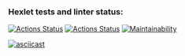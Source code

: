 ### Hexlet tests and linter status:
[![Actions Status](https://github.com/artem6367/php-project-48/actions/workflows/hexlet-check.yml/badge.svg)](https://github.com/artem6367/php-project-48/actions)
[![Actions Status](https://github.com/artem6367/php-project-48/actions/workflows/ci.yml/badge.svg)](https://github.com/artem6367/php-project-48/actions)
[![Maintainability](https://api.codeclimate.com/v1/badges/2302a0f6a18782a76303/maintainability)](https://codeclimate.com/github/artem6367/php-project-48/maintainability)

[![asciicast](https://asciinema.org/a/641969.svg)](https://asciinema.org/a/641969)
